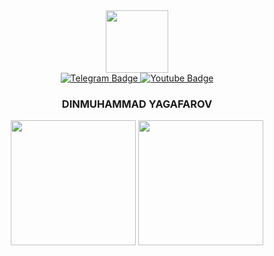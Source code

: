 <div id="header" align="center">
  <img src="https://media.giphy.com/media/M9gbBd9nbDrOTu1Mqx/giphy.gif" width="100"/>
  <div id="badges">
    <a href="https://t.me/yagafarov">
      <img src="https://img.shields.io/badge/Telegram-blue?style=for-the-badge&logo=telegram&logoColor=white" alt="Telegram Badge"/>
    </a>
    <a href="your-youtube-URL">
      <img src="https://img.shields.io/badge/YouTube-red?style=for-the-badge&logo=youtube&logoColor=white" alt="Youtube Badge"/>
    </a>
  </div>
  <h3>
    DINMUHAMMAD YAGAFAROV
  </h3>
  <a>
  <img height=200 align="center" src="https://github-readme-stats.vercel.app/api?username=yagafarov&show_icons=true&theme=transparent" />
</a>
<a>
  <img height=200 align="center" src="https://github-readme-stats.vercel.app/api/top-langs?username=yagafarov&layout=compact&langs_count=8&card_width=320&show_icons=true&theme=transparent" />
</a>
</div>



